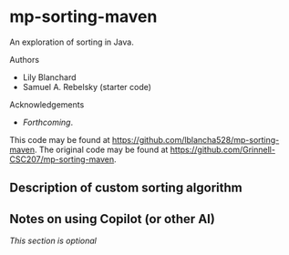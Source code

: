 # mp-sorting-maven

An exploration of sorting in Java.

Authors

* Lily Blanchard
* Samuel A. Rebelsky (starter code)

Acknowledgements

* _Forthcoming_.

This code may be found at <https://github.com/lblancha528/mp-sorting-maven>. The original code may be found at <https://github.com/Grinnell-CSC207/mp-sorting-maven>.

Description of custom sorting algorithm
---------------------------------------

Notes on using Copilot (or other AI)
------------------------------------

_This section is optional_
